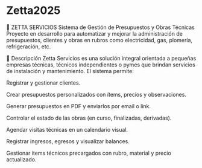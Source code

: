# Zetta2025
💼 ZETTA SERVICIOS
Sistema de Gestión de Presupuestos y Obras Técnicas
Proyecto en desarrollo para automatizar y mejorar la administración de presupuestos, clientes y obras en rubros como electricidad, gas, plomería, refrigeración, etc.

📌 Descripción
Zetta Servicios es una solución integral orientada a pequeñas empresas técnicas, técnicos independientes o pymes que brindan servicios de instalación y mantenimiento. El sistema permite:

Registrar y gestionar clientes.

Crear presupuestos personalizados con ítems, precios y observaciones.

Generar presupuestos en PDF y enviarlos por email o link.

Controlar el estado de las obras (en curso, finalizadas, derivadas).

Agendar visitas técnicas en un calendario visual.

Registrar ingresos, egresos y visualizar balances.

Gestionar ítems técnicos precargados con rubro, material y precio actualizado.

